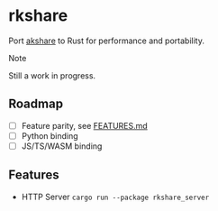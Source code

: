 # rkshare

Port [akshare](https://github.com/akfamily/akshare) to Rust for performance and portability.

> [!NOTE]
> Still a work in progress.

## Roadmap

- [ ] Feature parity, see [FEATURES.md](./FEATURES.md)
- [ ] Python binding
- [ ] JS/TS/WASM binding

## Features

- HTTP Server `cargo run --package rkshare_server`
